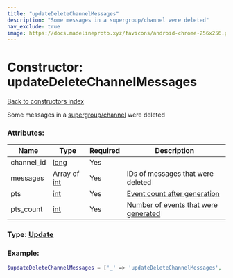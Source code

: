 ```yaml
---
title: "updateDeleteChannelMessages"
description: "Some messages in a supergroup/channel were deleted"
nav_exclude: true
image: https://docs.madelineproto.xyz/favicons/android-chrome-256x256.png
---
```

# Constructor: updateDeleteChannelMessages  
[Back to constructors index](/API_docs/constructors/index.md)



Some messages in a [supergroup/channel](https://core.telegram.org/api/channel) were deleted

### Attributes:

| Name     |    Type       | Required | Description |
|----------|---------------|----------|-------------|
|channel\_id|[long](/API_docs/types/long.md) | Yes|
|messages|Array of [int](/API_docs/types/int.md) | Yes|IDs of messages that were deleted|
|pts|[int](/API_docs/types/int.md) | Yes|[Event count after generation](https://core.telegram.org/api/updates)|
|pts\_count|[int](/API_docs/types/int.md) | Yes|[Number of events that were generated](https://core.telegram.org/api/updates)|



### Type: [Update](/API_docs/types/Update.md)


### Example:

```php
$updateDeleteChannelMessages = ['_' => 'updateDeleteChannelMessages', 'channel_id' => long, 'messages' => [int, int], 'pts' => int, 'pts_count' => int];
```  
